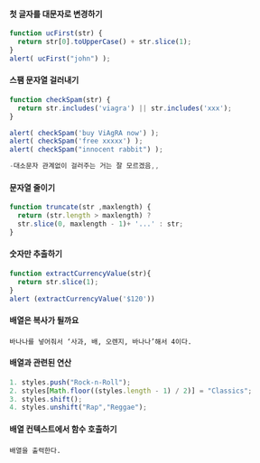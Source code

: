 #### 첫 글자를 대문자로 변경하기
```javascript 
function ucFirst(str) {
  return str[0].toUpperCase() + str.slice(1);
}
alert( ucFirst("john") );
```

#### 스팸 문자열 걸러내기
```javascript
function checkSpam(str) {
  return str.includes('viagra') || str.includes('xxx');
}

alert( checkSpam('buy ViAgRA now') );
alert( checkSpam('free xxxxx') );
alert( checkSpam("innocent rabbit") );

-대소문자 관계없이 걸러주는 거는 잘 모르겠음,,
```

#### 문자열 줄이기
```javascript
function truncate(str ,maxlength) {
  return (str.length > maxlength) ?
  str.slice(0, maxlength - 1)+ '...' : str;
}
```

#### 숫자만 추출하기
```javascript
function extractCurrencyValue(str){
  return str.slice(1);
}
alert (extractCurrencyValue('$120'))
```

#### 배열은 복사가 될까요
```
바나나를 넣어줘서 ‘사과, 배, 오렌지, 바나나’해서 4이다.
```

#### 배열과 관련된 연산
```javascript
1. styles.push("Rock-n-Roll");
2. styles[Math.floor((styles.length - 1) / 2)] = "Classics";
3. styles.shift();
4. styles.unshift("Rap","Reggae");
```

#### 배열 컨텍스트에서 함수 호출하기
```
배열을 출력한다.
```

